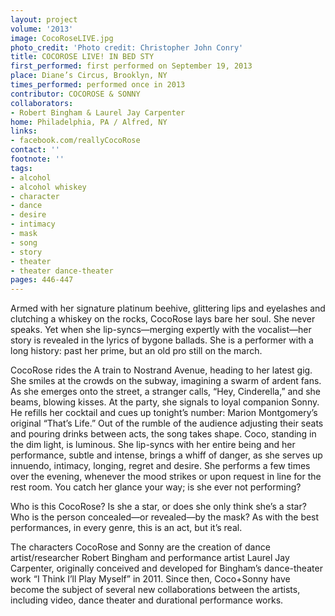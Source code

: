 ```yaml
---
layout: project
volume: '2013'
image: CocoRoseLIVE.jpg
photo_credit: 'Photo credit: Christopher John Conry'
title: COCOROSE LIVE! IN BED STY
first_performed: first performed on September 19, 2013
place: Diane’s Circus, Brooklyn, NY
times_performed: performed once in 2013
contributor: COCOROSE & SONNY
collaborators:
- Robert Bingham & Laurel Jay Carpenter
home: Philadelphia, PA / Alfred, NY
links:
- facebook.com/reallyCocoRose
contact: ''
footnote: ''
tags:
- alcohol
- alcohol whiskey
- character
- dance
- desire
- intimacy
- mask
- song
- story
- theater
- theater dance-theater
pages: 446-447
---
```


Armed with her signature platinum beehive, glittering lips and eyelashes and clutching a whiskey on the rocks, CocoRose lays bare her soul. She never speaks. Yet when she lip-syncs—merging expertly with the vocalist—her story is revealed in the lyrics of bygone ballads. She is a performer with a long history: past her prime, but an old pro still on the march.

CocoRose rides the A train to Nostrand Avenue, heading to her latest gig. She smiles at the crowds on the subway, imagining a swarm of ardent fans. As she emerges onto the street, a stranger calls, “Hey, Cinderella,” and she beams, blowing kisses. At the party, she signals to loyal companion Sonny. He refills her cocktail and cues up tonight’s number: Marion Montgomery’s original “That’s Life.” Out of the rumble of the audience adjusting their seats and pouring drinks between acts, the song takes shape. Coco, standing in the dim light, is luminous. She lip-syncs with her entire being and her performance, subtle and intense, brings a whiff of danger, as she serves up innuendo, intimacy, longing, regret and desire. She performs a few times over the evening, whenever the mood strikes or upon request in line for the rest room. You catch her glance your way; is she ever not performing?

Who is this CocoRose? Is she a star, or does she only think she’s a star? Who is the person concealed—or revealed—by the mask? As with the best performances, in every genre, this is an act, but it’s real.

The characters CocoRose and Sonny are the creation of dance artist/researcher Robert Bingham and performance artist Laurel Jay Carpenter, originally conceived and developed for Bingham’s dance-theater work “I Think I’ll Play Myself” in 2011. Since then, Coco+Sonny have become the subject of several new collaborations between the artists, including video, dance theater and durational performance works.

